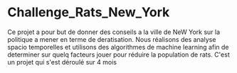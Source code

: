 # Challenge_Rats_New_York
Ce projet a pour but de donner des conseils a la ville de NeW York sur la politique a mener en terme de deratisation.
Nous réalisons des analyse spacio temporelles et utilisons des algorithmes de machine learning afin de determiner sur quelq facteurs jouer pour réduire la population de rats.
C'est un projet qui s'est déroulé sur 4 mois 
